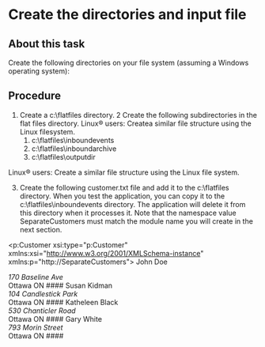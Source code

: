 <!-- image -->

# Create the directories and input file

## About this task

Create the following directories on your file system
(assuming a Windows operating system):

## Procedure

1. Create a c:\flatfiles directory.
2 Create the following subdirectories in the flat files directory. Linux® users: Createa similar file structure using the Linux filesystem.
    1. c:\flatfiles\inboundevents
    2. c:\flatfiles\inboundarchive
    3. c:\flatfiles\outputdir

Linux® users: Create
a similar file structure using the Linux file
system.

3. Create the following customer.txt file
and add it to the c:\flatfiles directory. When
you test the application, you can copy it to the c:\flatfiles\inboundevents directory.
 The application will delete it from this directory when it processes
it. Note that the namespace value SeparateCustomers must
match the module name you will create in the next section.
<?xml version="1.0" encoding="UTF-8"?>
<p:Customer xsi:type="p:Customer"
    xmlns:xsi="http://www.w3.org/2001/XMLSchema-instance" 
xmlns:p="http://SeparateCustomers">
  <customerName>John Doe</customerName>
  <Address>170 Baseline Ave</Address>
  <City>Ottawa</City>
  <State>ON</State>
</p:Customer>
####
<p:Customer xsi:type="p:Customer"
    xmlns:xsi="http://www.w3.org/2001/XMLSchema-instance" 
xmlns:p="http://SeparateCustomers">
  <customerName>Susan Kidman</customerName>
  <Address>104 Candlestick Park</Address>
  <City>Ottawa</City>
  <State>ON</State>
</p:Customer>
####
<p:Customer xsi:type="p:Customer"
    xmlns:xsi="http://www.w3.org/2001/XMLSchema-instance" 
xmlns:p="http://SeparateCustomers">
  <customerName>Katheleen Black</customerName>
  <Address>530 Chanticler Road</Address>
  <City>Ottawa</City>
  <State>ON</State>
</p:Customer>
####
<p:Customer xsi:type="p:Customer"
    xmlns:xsi="http://www.w3.org/2001/XMLSchema-instance" 
xmlns:p="http://SeparateCustomers">
  <customerName>Gary White</customerName>
  <Address>793 Morin Street</Address>
  <City>Ottawa</City>
  <State>ON</State>
</p:Customer>
####